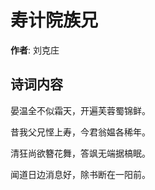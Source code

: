 # 寿计院族兄

**作者**: 刘克庄

## 诗词内容

晏温全不似霜天，开遍芙蓉蜀锦鲜。

昔我父兄悭上寿，今君翁媪各稀年。

清狂尚欲簪花舞，答飒无端据槁眠。

闻道日边消息好，除书断在一阳前。

